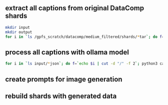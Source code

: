 ## extract all captions from original DataComp shards

```bash
mkdir input
mkdir output
for i in `ls /gpfs_scratch/datacomp/medium_filtered/shards/*tar`; do f=`echo $i | rev | cut -d "/" -f 1 | rev | cut -d "." -f 1`; echo $i input/$f.json; python3 get_shard_captions.py --tar $i --output input/$f.json; done
```

## process all captions with ollama model

```bash
for i in `ls input/*json`; do f=`echo $i | cut -d "/" -f 2`; python3 captions_processor.py --input $i --output output/$f; done
```

## create prompts for image generation


## rebuild shards with generated data

